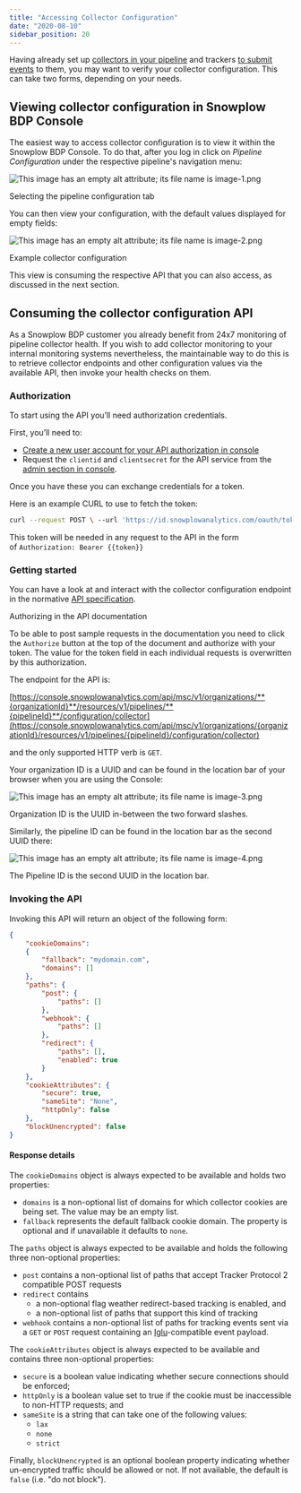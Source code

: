 ```yaml
---
title: "Accessing Collector Configuration"
date: "2020-08-10"
sidebar_position: 20
---
```


Having already set up [collectors in your pipeline](/docs/understanding-your-pipeline/architecture-overview-aws/index.md) and trackers [to submit events](/docs/collecting-data/index.md) to them, you may want to verify your collector configuration. This can take two forms, depending on your needs.

## Viewing collector configuration in Snowplow BDP Console

The easiest way to access collector configuration is to view it within the Snowplow BDP Console. To do that, after you log in click on _Pipeline Configuration_ under the respective pipeline's navigation menu:

![This image has an empty alt attribute; its file name is image-1.png](images/image-1.png)

Selecting the pipeline configuration tab

You can then view your configuration, with the default values displayed for empty fields:

![This image has an empty alt attribute; its file name is image-2.png](images/image-2.png)

Example collector configuration

This view is consuming the respective API that you can also access, as discussed in the next section.

## Consuming the collector configuration API

As a Snowplow BDP customer you already benefit from 24x7 monitoring of pipeline collector health. If you wish to add collector monitoring to your internal monitoring systems nevertheless, the maintainable way to do this is to retrieve collector endpoints and other configuration values via the available API, then invoke your health checks on them.

### Authorization

To start using the API you’ll need authorization credentials.

First, you’ll need to:

- [Create a new user account for your API authorization in console](https://console.snowplowanalytics.com/users)
- Request the `clientid` and `clientsecret` for the API service from the [admin section in console](https://console.snowplowanalytics.com/credentials).

Once you have these you can exchange credentials for a token.

Here is an example CURL to use to fetch the token:

```bash
curl --request POST \ --url 'https://id.snowplowanalytics.com/oauth/token' \ --header 'content-type: application/x-www-form-urlencoded' \ --data grant_type=password \ --data username=USER@DOMAIN.COM \ --data password='PASSWORD' \ --data audience=https://snowplowanalytics.com/api/ \ --data client_id='YOUR_CLIENT_ID' \ --data client_secret='YOUR_CLIENT_SECRET'
```

This token will be needed in any request to the API in the form of `Authorization: Bearer {{token}}`

### Getting started

You can have a look at and interact with the collector configuration endpoint in the normative [API specification](https://console.snowplowanalytics.com/api/msc/v1/docs/index.html?url=/api/msc/v1/docs/docs.yaml#/configuration/getOrganizationsOrganizationidResourcesV1PipelinesPipelineidConfigurationCollector).

Authorizing in the API documentation

To be able to post sample requests in the documentation you need to click the `Authorize` button at the top of the document and authorize with your token. The value for the token field in each individual requests is overwritten by this authorization.

The endpoint for the API is:

[https://console.snowplowanalytics.com/api/msc/v1/organizations/**{organizationId}**/resources/v1/pipelines/**{pipelineId}**/configuration/collector](https://console.snowplowanalytics.com/api/msc/v1/organizations/{organizationId}/resources/v1/pipelines/{pipelineId}/configuration/collector)

and the only supported HTTP verb is `GET`.

Your organization ID is a UUID and can be found in the location bar of your browser when you are using the Console:

![This image has an empty alt attribute; its file name is image-3.png](images/image-3.png)

Organization ID is the UUID in-between the two forward slashes.

Similarly, the pipeline ID can be found in the location bar as the second UUID there:

![This image has an empty alt attribute; its file name is image-4.png](images/image-4.png)

The Pipeline ID is the second UUID in the location bar.

### Invoking the API

Invoking this API will return an object of the following form:

```json
{ 
    "cookieDomains": 
    { 
        "fallback": "mydomain.com", 
        "domains": [] 
    }, 
    "paths": { 
        "post": { 
            "paths": [] 
        }, 
        "webhook": { 
            "paths": [] 
        }, 
        "redirect": { 
            "paths": [], 
            "enabled": true 
        } 
    }, 
    "cookieAttributes": { 
        "secure": true, 
        "sameSite": "None", 
        "httpOnly": false 
    }, 
    "blockUnencrypted": false
}
```

#### Response details

The `cookieDomains` object is always expected to be available and holds two properties:

- `domains` is a non-optional list of domains for which collector cookies are being set. The value may be an empty list.
- `fallback` represents the default fallback cookie domain. The property is optional and if unavailable it defaults to `none`.

The `paths` object is always expected to be available and holds the following three non-optional properties:

- `post` contains a non-optional list of paths that accept Tracker Protocol 2 compatible POST requests
- `redirect` contains
    - a non-optional flag weather redirect-based tracking is enabled, and
    - a non-optional list of paths that support this kind of tracking
- `webhook` contains a non-optional list of paths for tracking events sent via a `GET` or `POST` request containing an [Iglu](https://github.com/snowplow/iglu)\-compatible event payload.

The `cookieAttributes` object is always expected to be available and contains three non-optional properties:

- `secure` is a boolean value indicating whether secure connections should be enforced;
- `httpOnly` is a boolean value set to true if the cookie must be inaccessible to non-HTTP requests; and
- `sameSite` is a string that can take one of the following values:
    - `lax`
    - `none`
    - `strict`

Finally, `blockUnencrypted` is an optional boolean property indicating whether un-encrypted traffic should be allowed or not. If not available, the default is `false` (i.e. "do not block").
